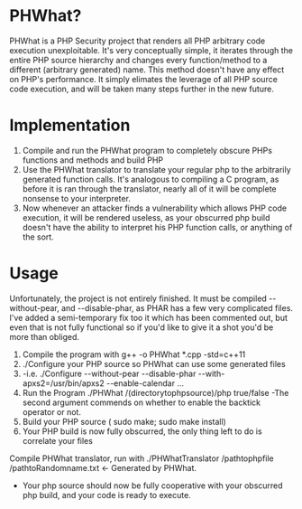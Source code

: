 # PHWhat?
PHWhat is a PHP Security project that renders all PHP arbitrary code execution unexploitable. It's very conceptually simple, it iterates through the entire PHP source hierarchy and changes every function/method to a different (arbitrary generated) name. This method doesn't have any effect on PHP's performance. It simply elimates the leverage of all PHP source code execution, and will be taken many steps further in the new future.

# Implementation
1. Compile and run the PHWhat program to completely obscure PHPs functions and methods and build PHP
2. Use the PHWhat translator to translate your regular php to the arbitrarily generated function calls. It's analogous to compiling a C program, as before it is ran through the translator, nearly all of it will be complete nonsense to your interpreter.
3. Now whenever an attacker finds a vulnerability which allows PHP code execution, it will be rendered useless, as your obscurred php build doesn't have the ability to interpret his PHP function calls, or anything of the sort.

# Usage
Unfortunately, the project is not entirely finished. It must be compiled --without-pear, and --disable-phar, as PHAR has a few very complicated files. I've added a semi-temporary fix too it which has been commented out, but even that is not fully functional so if you'd like to give it a shot you'd be more than obliged. 

1. Compile the program with g++ -o PHWhat *.cpp -std=c++11
2. ./Configure your PHP source so PHWhat can use some generated files
3.  -i.e. ./Configure --without-pear --disable-phar --with-apxs2=/usr/bin/apxs2 --enable-calendar ...
4. Run the Program ./PHWhat /(directorytophpsource)/php true/false
    -The second argument commends on whether to enable the backtick operator or not.
5. Build your PHP source ( sudo make; sudo make install) 
6. Your PHP build is now fully obscurred, the only thing left to do is correlate your files 

Compile PHWhat translator, run with ./PHWhatTranslator /pathtophpfile /pathtoRandomname.txt <- Generated by PHWhat.
  - Your php source should now be fully cooperative with your obscurred php build, and your code is ready to execute.

